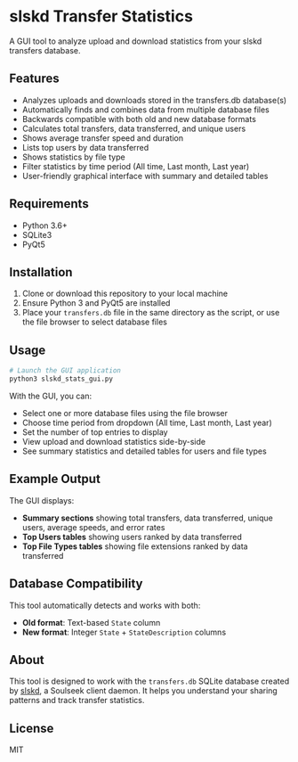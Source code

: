 # slskd Transfer Statistics

A GUI tool to analyze upload and download statistics from your slskd transfers database.

## Features

- Analyzes uploads and downloads stored in the transfers.db database(s)
- Automatically finds and combines data from multiple database files
- Backwards compatible with both old and new database formats
- Calculates total transfers, data transferred, and unique users
- Shows average transfer speed and duration
- Lists top users by data transferred
- Shows statistics by file type
- Filter statistics by time period (All time, Last month, Last year)
- User-friendly graphical interface with summary and detailed tables

## Requirements

- Python 3.6+
- SQLite3
- PyQt5

## Installation

1. Clone or download this repository to your local machine
2. Ensure Python 3 and PyQt5 are installed
3. Place your `transfers.db` file in the same directory as the script, or use the file browser to select database files

## Usage

```bash
# Launch the GUI application
python3 slskd_stats_gui.py
```

With the GUI, you can:
- Select one or more database files using the file browser
- Choose time period from dropdown (All time, Last month, Last year)
- Set the number of top entries to display
- View upload and download statistics side-by-side
- See summary statistics and detailed tables for users and file types

## Example Output

The GUI displays:
- **Summary sections** showing total transfers, data transferred, unique users, average speeds, and error rates
- **Top Users tables** showing users ranked by data transferred
- **Top File Types tables** showing file extensions ranked by data transferred

## Database Compatibility

This tool automatically detects and works with both:
- **Old format**: Text-based `State` column
- **New format**: Integer `State` + `StateDescription` columns

## About

This tool is designed to work with the `transfers.db` SQLite database created by [slskd](https://github.com/slskd/slskd), a Soulseek client daemon. It helps you understand your sharing patterns and track transfer statistics.

## License

MIT